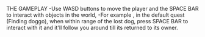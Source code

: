 THE GAMEPLAY
-Use WASD buttons to move the player and the SPACE BAR to interact with objects in the world,
-For example , in the default quest (Finding doggo), when within range of the lost dog, press SPACE BAR to interact with it and it'll follow you around till its returned to its owner.
